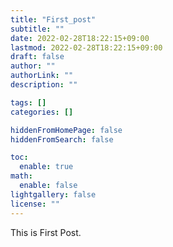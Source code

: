 ```yaml
---
title: "First_post"
subtitle: ""
date: 2022-02-28T18:22:15+09:00
lastmod: 2022-02-28T18:22:15+09:00
draft: false
author: ""
authorLink: ""
description: ""

tags: []
categories: []

hiddenFromHomePage: false
hiddenFromSearch: false

toc:
  enable: true
math:
  enable: false
lightgallery: false
license: ""
---
```

This is First Post.
<!--more-->
